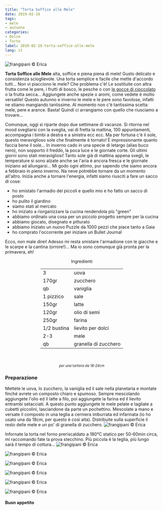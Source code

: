 ```yaml
---
title: "Torta Soffice alle Mele"
date: 2019-02-19
tags:
- mele
- autunno
categories:
- Dolce
- Torte
label: 2019-02-19-torta-soffice-alle-mele
lang: it
---
```

![](header.jpeg "frangipani © Erica")

**Torta Soffice alle Mele** alta, soffice e piena piena di mele! Gusto delicato e consistenza scioglievole. Una torta semplice e facile che mette d'accordo tutti... Non vi piacciono le mele? Che problema c'è! Le sostituite con altra frutta come le pere, i frutti di bosco, le pesche o con <a href="https://frangipani.raiano.ch/2016-09-16-torta-soffice-con-gocce-di-cioccolato/" target="_blank">le gocce di cioccolato</a> o la frutta secca... Aggiungete anche spezie o aromi, come vedete è molto versatile! Questo autunno e inverno le mele e le pere sono favolose, infatti ne stiamo mangiando tantissime. Al momento non c'è tantissima scelta: mele, pere e arance. Basta! Quindi ci arrangiamo con quello che riusciamo a trovare...

Comunque, oggi si riparte dopo due settimane di vacanze. Si ritorna nel mood svegliarsi con la sveglia, vai di fretta la mattina, 100 appuntamenti, accompagna i bimbi a destra e a sinistra ecc ecc. Ma per fortuna c'è il sole, questo meraviglioso sole che finalmente è tornato! È impressionante quanto faccia bene il sole... In inverno cado in una specie di letargo (alias buco nero), non sopporto il freddo, la poca luce e le giornate corte. Gli ultimi giorni sono stati meravigliosi! Tanto sole già di mattina appena svegli, le temperature si sono alzate anche se l'aria è ancora fresca e le giornate iniziano ad allungarsi... Mi godo ogni attimo, pur sapendo che siamo ancora a febbraio in pieno inverno. Na neve potrebbe tornare da un momento all'altro. Inizia anche a tornare l'energia, infatti siamo riusciti a fare un sacco di cose:
- ho smistato l'armadio dei piccoli e quello mio e ho fatto un sacco di posto
- ho pulito il giardino
- siamo stati al mercato
- ho iniziato a riorganizzare la cucina rendendola più "green"
- abbiamo ordinato una cosa per un piccolo progetto sempre per la cucina
- abbiamo giocato, disegnato e pitturato
- abbiamo iniziato un nuovo Puzzle da 1000 pezzi che piace tanto a Gaia
- ho comprato l'occorrente per iniziare un Bullet Journal

Ecco, non male direi! Adesso mi resta smistare l'armadione con le giacche e le scarpe e la cantina (orrore!)... Ma io sono comunque già pronta per la primavera, eh!


<div id="wrapper" style="text-align: center">
  <div id="yourdiv" style="display: inline-block;">
    <div class="ingredients" itemscope itemtype="http://schema.org/Recipe">
      <span itemprop="name" style="display:none;">Torta Soffice alle Mele</span>
      <span itemprop="recipeCategory" style="display:none;">Dolce</span>
      <img itemprop="image" style="display:none;" class="ignore-gallery-item" src="header.jpeg"/>
      <span itemprop="author" style="display:none;">Erica Raiano</span>
      <span itemprop="description" style="display:none;">Torta Soffice alle Mele alta, soffice e piena piena di mele! Gusto delicato e consistenza scioglievole. Una torta semplice e facile che mette d'accordo tutti.</span>
      <div class="ingredients-title">Ingredienti</div>
      <table>
        <tbody>
          <tr itemprop="recipeIngredient">
            <td>3</td>
            <td>uova</td>
          </tr>
          <tr itemprop="recipeIngredient">
            <td>170gr</td>
            <td>zucchero</td>
          </tr>
          <tr itemprop="recipeIngredient">
            <td>qb</td>
            <td>vaniglia</td>
          </tr>
          <tr itemprop="recipeIngredient">
            <td>1 pizzico</td>
            <td>sale</td>
          </tr>
          <tr itemprop="recipeIngredient">
            <td>150gr</td>
            <td>latte</td>
          </tr>
          <tr itemprop="recipeIngredient">
            <td>120gr</td>
            <td>olio di semi</td>
          </tr>
          <tr itemprop="recipeIngredient">
            <td>250gr</td>
            <td>farina</td>
          </tr>
          <tr itemprop="recipeIngredient">
            <td>1/2 bustina</td>
            <td>lievito per dolci</td>        
          </tr>
          <tr itemprop="recipeIngredient">
            <td>2-3</td>
            <td>mele</td>
          </tr>
          <tr itemprop="recipeIngredient">
            <td>qb</td>
            <td>granella di zucchero</td>
          </tr>
        </tbody>
      </table>
      <br></br>
      <i class="pull-right" style="font-size: 80%;">per una tortiera da 18-24cm</i>
    </div>
  </div>
</div>


<h3>
  <font color="grey">
    <i class="fa-solid fa-gears"></i>
  </font> Preparazione
</h3>

Mettete le uova, lo zucchero, la vaniglia ed il sale nella planetaria e montate finché avrete un composto chiaro e spumoso. Sempre mescolando aggiungete l'olio ed il latte a filo, poi aggiungete la farina ed il lievito entrambi setacciati. A questo punto aggiungete le mele pelate e tagliate a cubetti piccolini, lasciandone da parte un pochettino. Mescolate a mano e versate il composto in una teglia a cerniera imburrata ed infarinata (io ho usato una da 18cm, per questo è così alta). Distribuite sulla superficie il resto delle mele e un po' di granella di zucchero.
![](teglia.jpeg "frangipani © Erica")

Infornate la torta nel forno preriscaldato a 180°C statico per 50-60min circa, mi raccomando fate la prova stecchino. Più piccola è la teglia, più lungo sarà il tempo di cottura...
![](risultato1.jpeg "frangipani © Erica")

![](risultato2.jpeg "frangipani © Erica")

![](risultato3.jpeg "frangipani © Erica")

![](risultato4.jpeg "frangipani © Erica")

![](risultato5.jpeg "frangipani © Erica")

![](risultato6.jpeg "frangipani © Erica")

<h4>Buon appetito
  <font color="red">
    <i class="fa-regular fa-face-smile"></i>
  </font>
</h4>
